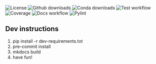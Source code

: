![License](https://img.shields.io/github/license/medema-group/BiG-SCAPE)
![Github downloads](https://img.shields.io/github/downloads/medema-group/BiG-SCAPE/latest/total?label=Github%20downloads%20%28latest%29)
![Conda downloads](https://img.shields.io/conda/dn/bioconda/bigscape?label=Conda%20downloads)
![Test workflow](https://github.com/medema-group/BiG-SCAPE/actions/workflows/test.yml/badge.svg)
![Coverage](https://medema-group.github.io/BiG-SCAPE/badges/coverage.svg)
![Docs workflow](https://github.com/medema-group/BiG-SCAPE/actions/workflows/docs.yml/badge.svg)
![Pylint](https://medema-group.github.io/BiG-SCAPE/badges/pylint.svg)





## Dev instructions

1. pip install -r dev-requirements.txt
2. pre-commit install
3. mkdocs build
4. have fun!
